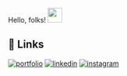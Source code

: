 Hello, folks! <img src="https://raw.githubusercontent.com/MartinHeinz/MartinHeinz/master/wave.gif" width="30px">
## 🔗 Links
[![portfolio](https://img.shields.io/badge/my_portfolio-000?style=for-the-badge&logo=ko-fi&logoColor=white)](https://raj-portfolio-a4715.web.app/)
[![linkedin](https://img.shields.io/badge/linkedin-0A66C2?style=for-the-badge&logo=linkedin&logoColor=white)](https://www.linkedin.com/in/raj-dama-79a8ab209/)
[![instagram](https://img.shields.io/badge/instagram-FF69B4?style=for-the-badge&logo=instagram&logoColor=white)](https://www.instagram.com/raj_.18_/)

<!--
**rajdama/rajdama** is a ✨ _special_ ✨ repository because its `README.md` (this file) appears on your GitHub profile.

Here are some ideas to get you started:

- 🔭 I’m currently working on ...
- 🌱 I’m currently learning ...
- 👯 I’m looking to collaborate on ...
- 🤔 I’m looking for help with ...
- 💬 Ask me about ...
- 📫 How to reach me: ...
- 😄 Pronouns: ...
- ⚡ Fun fact: ...
-->
